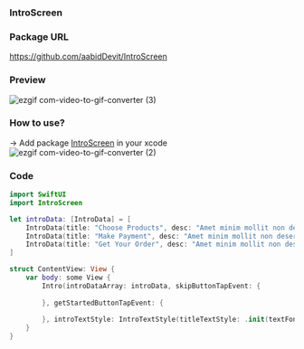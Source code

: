 ### IntroScreen

### Package URL
https://github.com/aabidDevit/IntroScreen

### Preview
![ezgif com-video-to-gif-converter (3)](https://github.com/aabidDevit/IntroScreen-SwiftUI/assets/84720808/0272feee-5c76-406d-8097-d4f246986f01)

### How to use?
-> Add package [IntroScreen](https://github.com/aabidDevit/IntroScreen) in your xcode <br>
![ezgif com-video-to-gif-converter (2)](https://github.com/aabidDevit/IntroScreen-SwiftUI/assets/84720808/cbda341c-34c6-4999-8106-efa8b1d40da9)

### Code
```swift
import SwiftUI
import IntroScreen

let introData: [IntroData] = [
    IntroData(title: "Choose Products", desc: "Amet minim mollit non deserunt ullamco est sit aliqua dolor do amet sint. Velit officia consequat duis enim velit mollit.", image: "twinlake"),
    IntroData(title: "Make Payment", desc: "Amet minim mollit non deserunt ullamco est sit aliqua dolor do amet sint. Velit officia consequat duis enim velit mollit.", image: "twinlake"),
    IntroData(title: "Get Your Order", desc: "Amet minim mollit non deserunt ullamco est sit aliqua dolor do amet sint. Velit officia consequat duis enim velit mollit.", image: "twinlake")
]

struct ContentView: View {
    var body: some View {
        Intro(introDataArray: introData, skipButtonTapEvent: {
            
        }, getStartedButtonTapEvent: {
            
        }, introTextStyle: IntroTextStyle(titleTextStyle: .init(textFont: Font.title), descTextStyle: .init(textFont: .system(.title3, weight: .regular)),skipTextStyle: .init(textColor: .pink),  prevTextStyle: .init(textColor: .pink), nextTextStyle: .init(textColor: .pink), pageCountTextStyle: .init(textColor: .pink)))
    }
}
```
